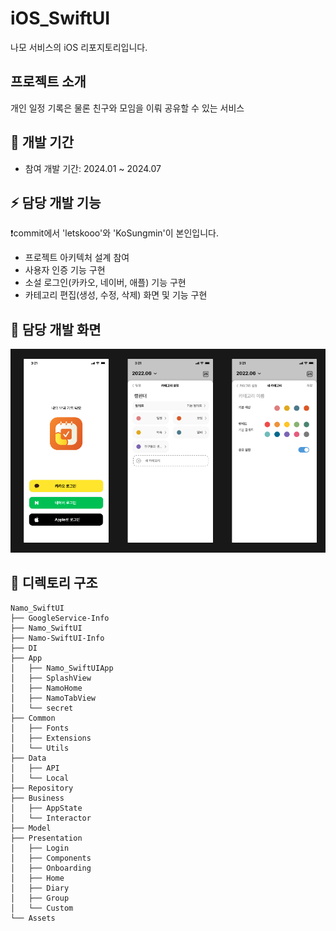 # iOS_SwiftUI
나모 서비스의 iOS 리포지토리입니다.

## 프로젝트 소개
개인 일정 기록은 물론 친구와 모임을 이뤄 공유할 수 있는 서비스

## 📆 개발 기간
- 참여 개발 기간: 2024.01 ~ 2024.07

## ⚡ 담당 개발 기능
❗commit에서 'letskooo'와 'KoSungmin'이 본인입니다.
- 프로젝트 아키텍처 설계 참여
- 사용자 인증 기능 구현
- 소설 로그인(카카오, 네이버, 애플) 기능 구현
- 카테고리 편집(생성, 수정, 삭제) 화면 및 기능 구현

## 📱 담당 개발 화면
![담당 개발화면](https://github.com/letskooo/iOS_SwiftUI/blob/develop/image%2053-2.png)

## 📁 디렉토리 구조
```plaintext
Namo_SwiftUI
├── GoogleService-Info
├── Namo_SwiftUI
├── Namo-SwiftUI-Info
├── DI
├── App
│   ├── Namo_SwiftUIApp
│   ├── SplashView
│   ├── NamoHome
│   ├── NamoTabView
│   └── secret
├── Common
│   ├── Fonts
│   ├── Extensions
│   └── Utils
├── Data
│   ├── API
│   └── Local
├── Repository
├── Business
│   ├── AppState
│   └── Interactor
├── Model
├── Presentation
│   ├── Login
│   ├── Components
│   ├── Onboarding
│   ├── Home
│   ├── Diary
│   ├── Group
│   └── Custom
└── Assets
